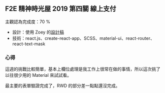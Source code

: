 ## F2E 精神時光屋 2019 第四關 線上支付

主觀認為完成度：70 %

- 設計：使用 Zoey 的[設計稿](https://challenge.thef2e.com/user/1461?schedule=3453#works-3453)
- 技術：react.js、create-react-app、SCSS、material-ui、react-router、react-text-mask

### 心得

這週的挑戰比較簡單，基本上欄位處理是我工作上很常在做的事情，所以這次挑了以往很少用的 Material 來試試看。

最主要的表單驗證完成了，RWD 的部分差一點點還沒完成。